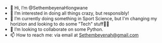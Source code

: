 - 👋 Hi, I’m @SethembeyenaHlongwane
- 👀 I’m interested in doing all things crazy, but responsibly!
- 🌱 I’m currently doing something in Sport Science, but I'm changing my horizion and looking to do some "Tech" stuff🫠😂
- 💞️ I’m looking to collaborate on some Python.
- 📫 How to reach me: via email at Sethembeyenah@gmail.com

<!---
Sethembeyena/Sethembeyena is a ✨ special ✨ repository because its `README.md` (this file) appears on your GitHub profile.
You can click the Preview link to take a look at your changes.
--->
